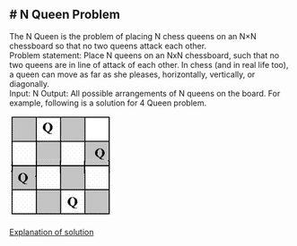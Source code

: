 ## # N Queen Problem
The N Queen is the problem of placing N chess queens on an N×N chessboard so that no two queens attack each other.  
Problem statement: Place N queens on an NxN chessboard, such that no two queens are in
line of attack of each other. In chess (and in real life too), a queen can move as far as she
pleases, horizontally, vertically, or diagonally.  
Input: N
Output: All possible arrangements of N queens on the board.
For example, following is a solution for 4 Queen problem.

![Problem](NQueen.png)

[Explanation of solution](https://www.youtube.com/watch?v=xouin83ebxE)